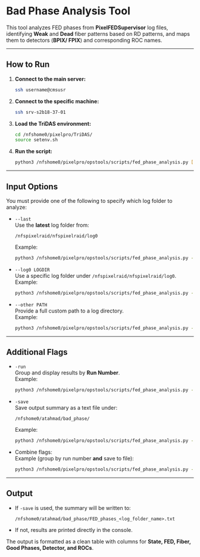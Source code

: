 # Bad Phase Analysis Tool

This tool analyzes FED phases from **PixelFEDSupervisor** log files, identifying **Weak** and **Dead** fiber patterns based on RD patterns, and maps them to detectors (**BPIX/ FPIX**) and corresponding ROC names.

---

## How to Run

1. **Connect to the main server:**
   ```bash
   ssh username@cmsusr
   ```

2. **Connect to the specific machine:**
   ```bash
   ssh srv-s2b18-37-01
   ```

3. **Load the TriDAS environment:**
   ```bash
   cd /nfshome0/pixelpro/TriDAS/
   source setenv.sh
   ```

4. **Run the script:**
   ```bash
   python3 /nfshome0/pixelpro/opstools/scripts/fed_phase_analysis.py [OPTIONS]
   ```

---

## Input Options

You must provide one of the following to specify which log folder to analyze:

- `--last`  
  Use the **latest** log folder from:
  ```
  /nfspixelraid/nfspixelraid/log0
  ```
  Example:
  ```bash
  python3 /nfshome0/pixelpro/opstools/scripts/fed_phase_analysis.py --last
  ```

- `--log0 LOGDIR`  
  Use a specific log folder under `/nfspixelraid/nfspixelraid/log0`.  
  Example:
  ```bash
  python3 /nfshome0/pixelpro/opstools/scripts/fed_phase_analysis.py --log0 Log_27Apr2025_13-45-22_GMT
  ```

- `--other PATH`  
  Provide a full custom path to a log directory.  
  Example:
  ```bash
  python3 /nfshome0/pixelpro/opstools/scripts/fed_phase_analysis.py --other /path/to/custom/logs
  ```

---

## Additional Flags

- `-run`  
  Group and display results by **Run Number**.  
  Example:
  ```bash
  python3 /nfshome0/pixelpro/opstools/scripts/fed_phase_analysis.py --last -run
  ```

- `-save`  
  Save output summary as a text file under:
  ```
  /nfshome0/atahmad/bad_phase/
  ```
  Example:
  ```bash
  python3 /nfshome0/pixelpro/opstools/scripts/fed_phase_analysis.py --last -save
  ```

- Combine flags:  
  Example (group by run number **and** save to file):
  ```bash
  python3 /nfshome0/pixelpro/opstools/scripts/fed_phase_analysis.py --last -run -save
  ```

---

## Output

- If `-save` is used, the summary will be written to:
  ```
  /nfshome0/atahmad/bad_phase/FED_phases_<log_folder_name>.txt
  ```
- If not, results are printed directly in the console.  

The output is formatted as a clean table with columns for **State, FED, Fiber, Good Phases, Detector, and ROCs**.
